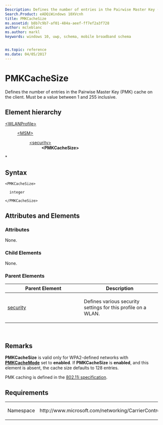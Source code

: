 ```yaml
---
Description: Defines the number of entries in the Pairwise Master Key (PMK) cache on the client.
Search.Product: eADQiWindows 10XVcnh
title: PMKCacheSize
ms.assetid: b8b7c9b7-af01-484a-aeef-ff7ef2a3f728
author: mcleblanc
ms.author: markl
keywords: windows 10, uwp, schema, mobile broadband schema


ms.topic: reference
ms.date: 04/05/2017
---
```


# PMKCacheSize


Defines the number of entries in the Pairwise Master Key (PMK) cache on the client. Must be a value between 1 and 255 inclusive.

## Element hierarchy

<dl>
<dt><a href="element-wlanprofile.md">&lt;WLANProfile&gt;</a></dt>
<dd>
<dl>
<dt><a href="element-msm.md">&lt;MSM&gt;</a></dt>
<dd>
<dl>
<dt><a href="element-security.md">&lt;security&gt;</a></dt>
<dd><b>&lt;PMKCacheSize&gt;</b></dd>
</dl>
</dd>
</dl>
</dd>
</dl>*

## Syntax

``` syntax
<PMKCacheSize>

  integer

</PMKCacheSize>
```

## Attributes and Elements


### Attributes

None.

### Child Elements

None.

### Parent Elements

<table>
<colgroup>
<col width="50%" />
<col width="50%" />
</colgroup>
<thead>
<tr class="header">
<th>Parent Element</th>
<th>Description</th>
</tr>
</thead>
<tbody>
<tr class="odd">
<td><a href="element-security.md">security</a> </td>
<td><p>Defines various security settings for this profile on a WLAN.</p></td>
</tr>
</tbody>
</table>

 

## Remarks

**PMKCacheSize** is valid only for WPA2-defined networks with [**PMKCacheMode**](element-pmkcachemode.md) set to **enabled**. If **PMKCacheSize** is **enabled**, and this element is absent, the cache size defaults to 128 entries.

PMK caching is defined in the [802.11i specification](https://standards.ieee.org/getieee802/download/802.11i-2004.pdf).

## Requirements

<table>
<colgroup>
<col width="50%" />
<col width="50%" />
</colgroup>
<tbody>
<tr class="odd">
<td><p>Namespace</p></td>
<td><p>http://www.microsoft.com/networking/CarrierControl/WLAN/v1</p></td>
</tr>
</tbody>
</table>

 

 



